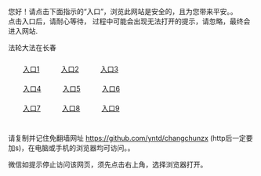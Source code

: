 您好！请点击下面指示的“入口”，浏览此网站是安全的，且为您带来平安。。 <br/>
点击入口后，请耐心等待， 过程中可能会出现无法打开的提示，请忽略，最终会进入网站. </br>

法轮大法在长春<br/>
<div style="padding:10px"><a style="margin:20px" target="_blank" href="https://doop5gm5w7ek6.cloudfront.net/2Qpsp?fvyrpwwt" id="ccLink1" rel="nofollow">入口1</a> <a target="_blank" style="margin:20px" href="https://d2vpreb4s4lejk.cloudfront.net/2Qpsp?gykem" id="ccLink2" rel="nofollow">入口2</a> <a style="margin:20px" target="_blank" href="https://d1dfgjouwu00uq.cloudfront.net/2Qpsp?lkcbhho" id="ccLink3" rel="nofollow">入口3</a></div>

<div style="padding:10px" ><a style="margin:20px" target="_blank" href="https://doop5gm5w7ek6.cloudfront.net/2Qpsp?fvyrpwwt" id="ccLink4" rel="nofollow">入口4</a> <a style="margin:20px" href="https://d2vpreb4s4lejk.cloudfront.net/2Qpsp?gykem" target="_blank" id="ccLink5" rel="nofollow">入口5</a> <a style="margin:20px" href="https://d1dfgjouwu00uq.cloudfront.net/2Qpsp?lkcbhho" target="_blank" id="ccLink6" rel="nofollow">入口6</a></div>

<div style="padding:10px"><a style="margin:20px" target="_blank" href="https://doop5gm5w7ek6.cloudfront.net/2Qpsp?fvyrpwwt" id="ccLink7" rel="nofollow">入口7</a> <a style="margin:20px" href="https://d2vpreb4s4lejk.cloudfront.net/2Qpsp?gykem" target="_blank" id="ccLink8" rel="nofollow">入口8</a> <a style="margin:20px" target="_blank" href="https://d1dfgjouwu00uq.cloudfront.net/2Qpsp?lkcbhho" id="ccLink9" rel="nofollow">入口9</a></div>

<br/>



请复制并记住免翻墙网址 https://github.com/yntd/changchunzx (http后一定要加s)，在电脑或手机的浏览器均可访问。。<br/>

微信如提示停止访问该网页，须先点击右上角，选择浏览器打开。
